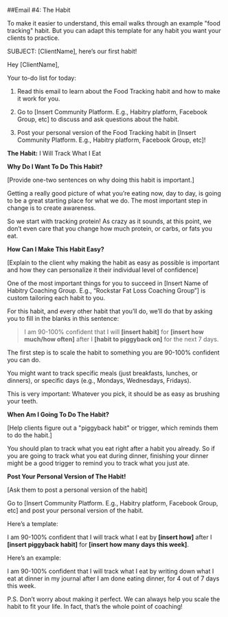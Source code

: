 ##Email #4: The Habit

To make it easier to understand, this email walks through an example "food tracking" habit. But you can adapt this template for any habit you want your clients to practice.

SUBJECT: [ClientName], here’s our first habit!

Hey [ClientName],

Your to-do list for today:

1. Read this email to learn about the Food Tracking habit and how to make it work for you.

2. Go to [Insert Community Platform. E.g., Habitry platform, Facebook Group, etc] to discuss and ask questions about the habit.

3. Post your personal version of the Food Tracking habit in [Insert Community Platform. E.g., Habitry platform, Facebook Group, etc]!

**The Habit:** I Will Track What I Eat

**Why Do I Want To Do This Habit?**

[Provide one-two sentences on why doing this habit is important.]

Getting a really good picture of what you’re eating now, day to day, is going to be a great starting place for what we do. The most important step in change is to create awareness. 

So we start with tracking protein! As crazy as it sounds, at this point, we don’t even care that you change how much protein, or carbs, or fats you eat. 

**How Can I Make This Habit Easy?**

[Explain to the client why making the habit as easy as possible is important and how they can personalize it their individual level of confidence]

One of the most important things for you to succeed in [Insert Name of Habitry Coaching Group. E.g., “Rockstar Fat Loss Coaching Group”] is custom tailoring each habit to you.

For this habit, and every other habit that you’ll do, we’ll do that by asking you to fill in the blanks in this sentence:

>I am 90-100% confident that I will **[insert habit]** for **[insert how much/how often]** after I **[habit to piggyback on]** for the next 7 days.

The first step is to scale the habit to something you are 90-100% confident you can do. 

You might want to track specific meals (just breakfasts, lunches, or dinners), or specific days (e.g., Mondays, Wednesdays, Fridays). 

This is very important: Whatever you pick, it should be as easy as brushing your teeth. 

**When Am I Going To Do The Habit?**

[Help clients figure out a "piggyback habit" or trigger, which reminds them to do the habit.]

You should plan to track what you eat right after a habit you already. So if you are going to track what you eat during dinner, finishing your dinner might be a good trigger to remind you to track what you just ate. 

**Post Your Personal Version of The Habit!**

[Ask them to post a personal version of the habit]

Go to [Insert Community Platform. E.g., Habitry platform, Facebook Group, etc] and post your personal version of the habit. 

Here’s a template:

I am 90-100% confident that I will track what I eat by **[insert how]** after I **[insert piggyback habit]** for **[insert how many days this week]**.

Here’s an example:

I am 90-100% confident that I will track what I eat by writing down what I eat at dinner in my journal after I am done eating dinner, for 4 out of 7 days this week.

P.S. Don’t worry about making it perfect. We can always help you scale the habit to fit your life. In fact, that’s the whole point of coaching!
